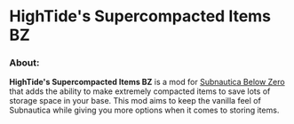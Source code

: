 # HighTide's Supercompacted Items BZ
### About:
**HighTide's Supercompacted Items BZ** is a mod for [Subnautica Below Zero](https://store.steampowered.com/app/848450/Subnautica_Below_Zero/) that adds the ability to make extremely compacted items to save lots of storage space in your base. This mod aims to keep the vanilla feel of Subnautica while giving you more options when it comes to storing items.
